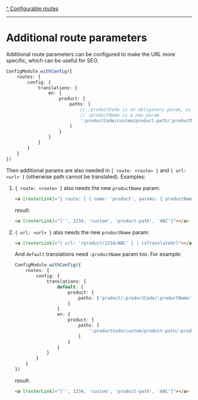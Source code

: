 [^ Configurable routes](../README.md)

---

# Additional route parameters

Additional route parameters can be configured to make the URL more specific, which can be useful for SEO.

```typescript
ConfigModule.withConfig({
    routes: {
        config: {
            translations: {
                en: {
                    product: { 
                        paths: [
                            // :productCode is an obligatory param, as it's present in default url
                            // :productName is a new param
                            ':productCode/custom/product-path/:productName'
                        ] 
                    }
                }
            }
        }
    }
})
```

Then additional params are also needed in `{ route: <route> }` and `{ url: <url> }` (otherwise path cannot be translated). Examples:

1. `{ route: <route> }` also needs the new `productName` param:

    ```html
    <a [routerLink]="{ route: [ { name: 'product', params: { productName: 'ABC', productCode: 1234 } } ] } | cxTranslateUrl"></a>
    ```

    result:

    ```html
    <a [routerLink]="['', 1234, 'custom', 'product-path', 'ABC']"></a>
    ```

2. `{ url: <url> }` also needs the new `productName` param:

    ```html
    <a [routerLink]="{ url: '/product/1234/ABC' } | cxTranslateUrl"></a> 
    ```

    And `default` translations need `:productName` param too. For example:

    ```typescript
    ConfigModule.withConfig({
        routes: {
            config: {
                translations: {
                    default: {
                        product: { 
                            paths: ['product/:productCode/:productName'] // 'productName' parameter added
                        }
                    }
                    en: {
                        product: { 
                            paths: [
                                ':productCode/custom/product-path/:productName',
                            ]
                        }
                    }
                }
            }
        }
    })
    ```

    result:

    ```html
    <a [routerLink]="['', 1234, 'custom', 'product-path', 'ABC']"></a>
    ```
